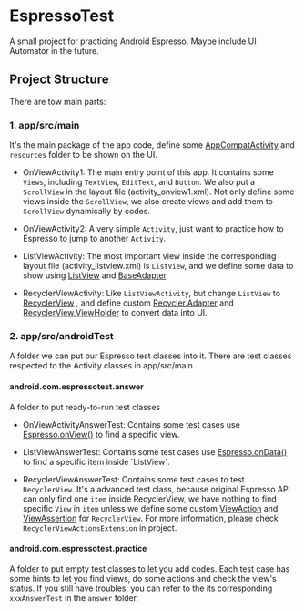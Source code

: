 # EspressoTest #

A small project for practicing Android Espresso. Maybe include UI Automator in the future.

## Project Structure ##

There are tow main parts:

### 1. app/src/main ###
It's the main package of the app code, define some [AppCompatActivity](https://developer.android.com/reference/androidx/appcompat/app/AppCompatActivity) and `resources` folder to be shown on the UI.

* OnViewActivity1: The main entry point of this app. It contains some `Views`, including `TextView`, `EditText`, and `Button`. We also put a `ScrollView` in the layout file (activity_onview1.xml). Not only define some views inside the `ScrollView`, we also create views and add them to `ScrollView` dynamically by codes.

* OnViewActivity2: A very simple `Activity`, just want to practice how to Espresso to jump to another `Activity`.

* ListViewActivity: The most important view inside the corresponding layout file (activity_listview.xml) is `ListView`, and we define some data to show using [ListView](https://developer.android.com/reference/android/widget/ListView) and [BaseAdapter](https://developer.android.com/reference/android/widget/BaseAdapter).

* RecyclerViewActivity: Like `ListViewActivity`, but change `ListView` to [RecyclerView](https://developer.android.com/reference/android/support/v7/widget/RecyclerView) , and define custom [Recycler.Adapter](https://developer.android.com/reference/android/support/v7/widget/RecyclerView.Adapter) and [RecyclerView.ViewHolder](https://developer.android.com/reference/android/support/v7/widget/RecyclerView.ViewHolder) to convert data into UI.

### 2. app/src/androidTest ###

A folder we can put our Espresso test classes into it. There are test classes respected to the Activity classes in app/src/main

#### android.com.espressotest.answer ####

A folder to put ready-to-run test classes

* OnViewActivityAnswerTest: Contains some test cases use [Espresso.onView()](https://developer.android.com/reference/android/support/test/espresso/Espresso.html#onView(org.hamcrest.Matcher%3Candroid.view.View%3E)) to find a specific view.

* ListViewAnswerTest: Contains some test cases use [Espresso.onData()](https://developer.android.com/reference/android/support/test/espresso/Espresso.html#onData(org.hamcrest.Matcher%3C?%20extends%20java.lang.Object%3E)) to find a specific item inside `ListView`.

* RecyclerViewAnswerTest: Contains some test cases to test `RecyclerView`. It's a advanced test class, because original Espresso API can only find one `item` inside RecyclerView, we have nothing to find specific `View` in `item` unless we define some custom [ViewAction](https://developer.android.com/reference/android/support/test/espresso/ViewAction) and [ViewAssertion](https://developer.android.com/reference/android/support/test/espresso/ViewAssertion) for `RecyclerView`. For more information, please check `RecyclerViewActionsExtension` in project.


#### android.com.espressotest.practice ####

A folder to put empty test classes to let you add codes. Each test case has some hints to let you find views, do some actions and check the view's status. If you still have troubles, you can refer to the its corresponding `xxxAnswerTest` in the `answer` folder.